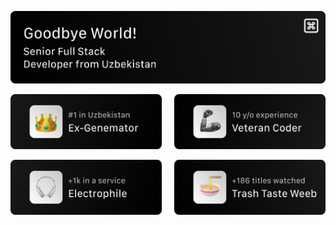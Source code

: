 <p align="center">
    <a href="https://uwussi.moe"><img src="./assets/Welcome.png" alt="Welcome Immage"></a>
</p>

<p align="center">
  <a href="https://commits.top/uzbekistan.html"><img src="./assets/Trophy 1.png" width=48% alt="Ex Genemator who was #1 in Uzbekistan"></a>
  &nbsp;&nbsp;&nbsp;
  <a href="https://github.com/genemators?tab=repositories&type=source"><img src="./assets/Trophy 2.png" width=48% alt="10 years of experience"></a>
</p>

<p align="center">
  <a href="https://open.spotify.com/user/vfhnxl30qo68a871khs2szxmi?si=69bbcb909d4a44ed"><img src="./assets/Trophy 3.png" width=48% alt="Crazy nerd in love with music"></a>
  &nbsp;&nbsp;&nbsp;
  <a href="https://yummyanime.club/users/id863269"><img src="./assets/Trophy 4.png" width=48% alt="Weeb who loves anime to death"></a>
</p>